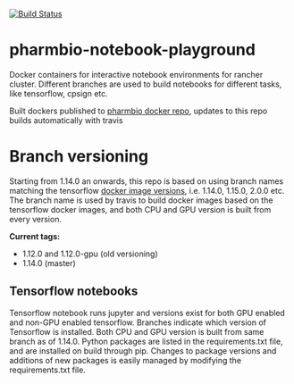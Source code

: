 [![Build Status](https://travis-ci.com/pharmbio/pharmbio-notebook.svg?branch=1.14.0)](https://travis-ci.com/pharmbio/pharmbio-notebook)

# pharmbio-notebook-playground
Docker containers for interactive notebook environments for rancher cluster. Different branches are used to build notebooks for different tasks, like tensorflow, cpsign etc.

Built dockers published to [pharmbio docker repo](https://cloud.docker.com/u/pharmbio/repository/docker/pharmbio/pharmbio-notebook), updates to this repo builds automatically with travis

# Branch versioning
Starting from 1.14.0 an onwards, this repo is based on using branch names matching the tensorflow [docker image versions](https://hub.docker.com/r/tensorflow/tensorflow/tags), i.e. 1.14.0, 1.15.0, 2.0.0 etc. The branch name is used by travis to build docker images based on the tensorflow docker images, and both CPU and GPU version is built from every version.

**Current tags:**
* 1.12.0 and 1.12.0-gpu (old versioning)
* 1.14.0 (master)

## Tensorflow notebooks
Tensorflow notebook runs jupyter and versions exist for both GPU enabled and non-GPU enabled tensorflow. Branches indicate which version of Tensorflow is installed. Both CPU and GPU version is built from same branch as of 1.14.0. Python packages are listed in the requirements.txt file, and are installed on build through pip. Changes to package versions and additions of new packages is easily managed by modifying the requirements.txt file.
